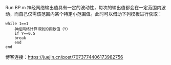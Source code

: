 Run BP.m
神经网络输出值具有一定的波动性，每次的输出值都会在一定范围内波动，而自己仅需该范围内某个特定小范围值。此时可以借助下列模板进行获取：
```
while 1==1
    神经网络计算得到的函数值（Y）
    if Y==0.5
    break
    end
end
```
博客连接：https://juejin.cn/post/7073774406173982756
